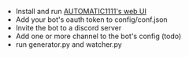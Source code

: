 - Install and run [AUTOMATIC1111's web UI](https://github.com/AUTOMATIC1111/stable-diffusion-webui)
- Add your bot's oauth token to config/conf.json
- Invite the bot to a discord server
- Add one or more channel to the bot's config (todo)
- run generator.py and watcher.py
